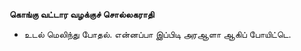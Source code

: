 **கொங்கு வட்டார வழக்குச் சொல்லகராதி**
- உடல் மெலிந்து போதல். என்னப்பா இப்பிடி அரஆளா ஆகிப் போயிட்டெ.

